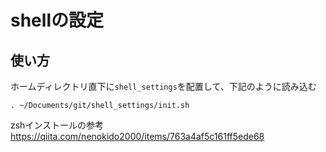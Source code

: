 # shellの設定

## 使い方

ホームディレクトリ直下に`shell_settings`を配置して、下記のように読み込む

``` shell
. ~/Documents/git/shell_settings/init.sh
```

zshインストールの参考
https://qiita.com/nenokido2000/items/763a4af5c161ff5ede68

